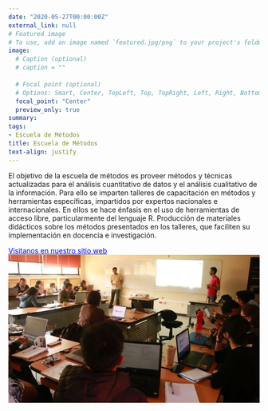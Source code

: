 ```yaml
---
date: "2020-05-27T00:00:00Z"
external_link: null
# Featured image
# To use, add an image named `featured.jpg/png` to your project's folder. 
image: 
  # Caption (optional)
  # caption = ""

  # Focal point (optional)
  # Options: Smart, Center, TopLeft, Top, TopRight, Left, Right, BottomLeft, Bottom, BottomRight
  focal_point: "Center"
  preview_only: true
summary: 
tags:
- Escuela de Métodos
title: Escuela de Métodos
text-align: justify
---
```

El objetivo de la escuela de métodos es proveer métodos y técnicas actualizadas para el análisis cuantitativo de datos y el análisis cualitativo de la información. Para ello se imparten talleres de capacitación en métodos y herramientas específicas, impartidos por expertos nacionales e internacionales. En ellos se hace énfasis en el uso de herramientas de acceso libre, particularmente del lenguaje R.
Producción de materiales didácticos sobre los métodos presentados en los talleres, que faciliten su implementación en docencia e investigación.

 [<span style="color:blue">Visitanos en nuestro sitio web</span>](https://www.iies.unam.mx/EscuelaMetodos/)
 ![](escuela.jpg)

